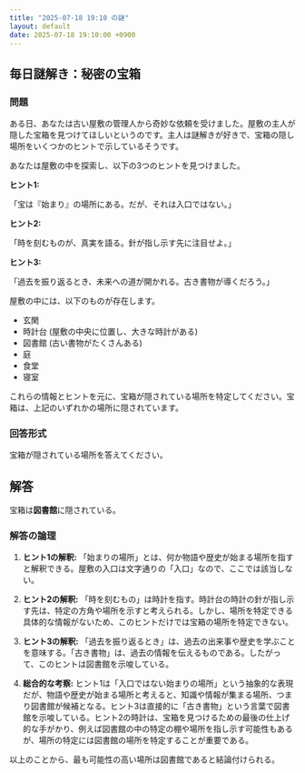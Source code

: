 ```yaml
---
title: "2025-07-18 19:10 の謎"
layout: default
date: 2025-07-18 19:10:00 +0900
---
```

## 毎日謎解き：秘密の宝箱

### 問題

ある日、あなたは古い屋敷の管理人から奇妙な依頼を受けました。屋敷の主人が隠した宝箱を見つけてほしいというのです。主人は謎解きが好きで、宝箱の隠し場所をいくつかのヒントで示しているそうです。

あなたは屋敷の中を探索し、以下の3つのヒントを見つけました。

**ヒント1:**

「宝は『始まり』の場所にある。だが、それは入口ではない。」

**ヒント2:**

「時を刻むものが、真実を語る。針が指し示す先に注目せよ。」

**ヒント3:**

「過去を振り返るとき、未来への道が開かれる。古き書物が導くだろう。」

屋敷の中には、以下のものが存在します。

*   玄関
*   時計台 (屋敷の中央に位置し、大きな時計がある)
*   図書館 (古い書物がたくさんある)
*   庭
*   食堂
*   寝室

これらの情報とヒントを元に、宝箱が隠されている場所を特定してください。宝箱は、上記のいずれかの場所に隠されています。

### 回答形式

宝箱が隠されている場所を答えてください。

## 解答

宝箱は**図書館**に隠されている。

### 解答の論理

1.  **ヒント1の解釈:** 「始まりの場所」とは、何か物語や歴史が始まる場所を指すと解釈できる。屋敷の入口は文字通りの「入口」なので、ここでは該当しない。

2.  **ヒント2の解釈:** 「時を刻むもの」は時計を指す。時計台の時計の針が指し示す先は、特定の方角や場所を示すと考えられる。しかし、場所を特定できる具体的な情報がないため、このヒントだけでは宝箱の場所を特定できない。

3.  **ヒント3の解釈:** 「過去を振り返るとき」は、過去の出来事や歴史を学ぶことを意味する。「古き書物」は、過去の情報を伝えるものである。したがって、このヒントは図書館を示唆している。

4.  **総合的な考察:** ヒント1は「入口ではない始まりの場所」という抽象的な表現だが、物語や歴史が始まる場所と考えると、知識や情報が集まる場所、つまり図書館が候補となる。ヒント3は直接的に「古き書物」という言葉で図書館を示唆している。ヒント2の時計は、宝箱を見つけるための最後の仕上げ的な手がかり、例えば図書館の中の特定の棚や場所を指し示す可能性もあるが、場所の特定には図書館の場所を特定することが重要である。

以上のことから、最も可能性の高い場所は図書館であると結論付けられる。
